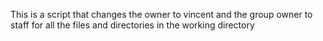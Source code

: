 This is a script that changes the owner to vincent and the group owner to staff for all the files and directories in the working directory
